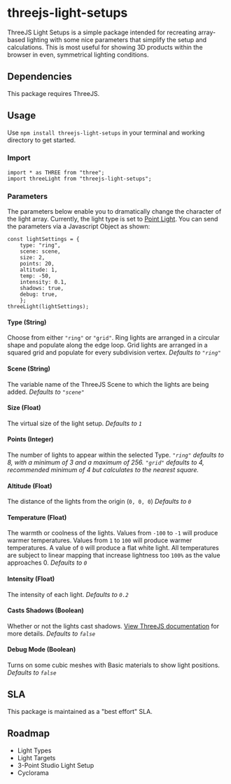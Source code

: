 # threejs-light-setups

ThreeJS Light Setups is a simple package intended for recreating array-based lighting with some nice parameters that simplify the setup and calculations. This is most useful for showing 3D products within the browser in even, symmetrical lighting conditions.

## Dependencies

This package requires ThreeJS.

## Usage

Use `npm install threejs-light-setups` in your terminal and working directory to get started.

### Import

    import * as THREE from "three";
    import threeLight from "threejs-light-setups";

### Parameters

The parameters below enable you to dramatically change the character of the light array. Currently, the light type is set to [Point Light](https://threejs.org/docs/?q=point#api/en/lights/PointLight). You can send the parameters via a Javascript Object as shown:

    const lightSettings = {
        type: "ring",
        scene: scene,
        size: 2,
        points: 20,
        altitude: 1,
        temp: -50,
        intensity: 0.1,
        shadows: true,
        debug: true,
        };
    threeLight(lightSettings);

#### Type (String)

Choose from either `"ring"` or `"grid"`.
Ring lights are arranged in a circular shape and populate along the edge loop.
Grid lights are arranged in a squared grid and populate for every subdivision vertex.
_Defaults to `"ring"`_

#### Scene (String)

The variable name of the ThreeJS Scene to which the lights are being added.
_Defaults to `"scene"`_

#### Size (Float)

The virtual size of the light setup.
_Defaults to `1`_

#### Points (Integer)

The number of lights to appear within the selected Type.
_`"ring"` defaults to 8, with a minimum of 3 and a maximum of 256._
_`"grid"` defaults to 4, recommended minimum of 4 but calculates to the nearest square._

#### Altitude (Float)

The distance of the lights from the origin (`0, 0, 0`)
_Defaults to `0`_

#### Temperature (Float)

The warmth or coolness of the lights.
Values from `-100` to `-1` will produce warmer temperatures.
Values from `1` to `100` will produce warmer temperatures.
A value of `0` will produce a flat white light.
All temperatures are subject to linear mapping that increase lightness too `100%` as the value approaches 0.
_Defaults to `0`_

#### Intensity (Float)

The intensity of each light.
_Defaults to `0.2`_

#### Casts Shadows (Boolean)

Whether or not the lights cast shadows. [View ThreeJS documentation](https://threejs.org/docs/index.html#api/en/lights/PointLight.castShadow) for more details.
_Defaults to `false`_

#### Debug Mode (Boolean)

Turns on some cubic meshes with Basic materials to show light positions.
_Defaults to `false`_

## SLA

This package is maintained as a "best effort" SLA.

## Roadmap

- Light Types
- Light Targets
- 3-Point Studio Light Setup
- Cyclorama
